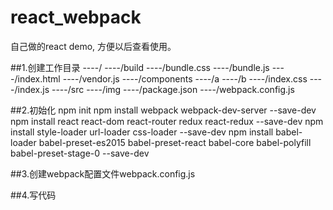 # react_webpack
自己做的react demo, 方便以后查看使用。

##1.创建工作目录
	----/
		----/build
			----/bundle.css
			----/bundle.js
			----/index.html
			----/vendor.js
		----/components
			----/a
			----/b
			----/index.css
			----/index.js
		----/src
			----/img
		----/package.json
		----/webpack.config.js

##2.初始化
	npm init
	npm install webpack webpack-dev-server --save-dev
	npm install react react-dom react-router redux react-redux --save-dev
	npm install style-loader url-loader css-loader --save-dev
	npm install babel-loader babel-preset-es2015 babel-preset-react babel-core babel-polyfill babel-preset-stage-0 --save-dev

##3.创建webpack配置文件webpack.config.js

##4.写代码
